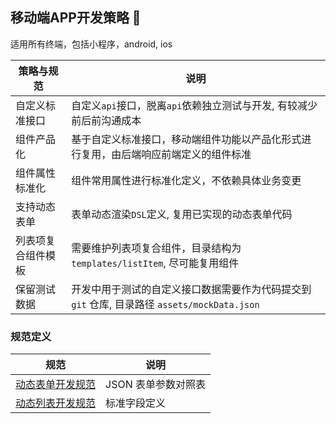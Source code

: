 ## 移动端APP开发策略 🚩
适用所有终端，包括小程序，android, ios

| 策略与规范         | 说明                                                                                         |
| ------------------ | -------------------------------------------------------------------------------------------- |
| 自定义标准接口     | 自定义`api`接口，脱离`api`依赖独立测试与开发, 有较减少前后前沟通成本                         |
| 组件产品化         | 基于自定义标准接口，移动端组件功能以产品化形式进行复用，由后端响应前端定义的组件标准         |
| 组件属性标准化     | 组件常用属性进行标准化定义，不依赖具体业务变更                                             |
| 支持动态表单       | 表单动态渲染`DSL`定义, 复用已实现的动态表单代码                                              |
| 列表项复合组件模板 | 需要维护列表项复合组件，目录结构为 `templates/listItem`, 尽可能复用组件                      |
| 保留测试数据       | 开发中用于测试的自定义接口数据需要作为代码提交到 `git` 仓库, 目录路径 `assets/mockData.json` |


### 规范定义

| 规范                                        |说明        |
| ------------------------------------------- |------------|
| [动态表单开发规范](./动态表单开发规范.md)     | JSON 表单参数对照表 |
| [动态列表开发规范](./动态列表开发规范.md)     | 标准字段定义    |

